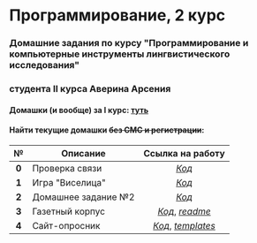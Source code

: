 # Программирование, 2 курс
### Домашние задания по курсу "Программирование и компьютерные инструменты лингвистического исследования"
### студента II курса Аверина Арсения
#### Домашки (и вообще) за I курс: [туть](https://github.com/arsenitheunicorn/prog "VIII. Не кради")
#### Найти  текущие домашки ~~без СМС и регистрации~~:

**№**|**Описание**|**Ссылка на работу**
:---:|---|:---:
**0**|Проверка связи|[*Код*](https://youtu.be/dQw4w9WgXcQ)
**1**|Игра "Виселица"|[*Код*](https://github.com/arsenitheunicorn/prog2grade/tree/master/hw1/averin_hw1.ipynb)
**2**|Домашнее задание №2|[*Код*](https://github.com/arsenitheunicorn/prog2grade/tree/master/hw2/averin2hw.ipynb)
**3**|Газетный корпус|[*Код*](https://github.com/arsenitheunicorn/prog2grade/blob/master/hw3project1_newspapers/hw3.ipynb), [*readme*](https://github.com/arsenitheunicorn/prog2grade/blob/master/hw3project1_newspapers/README.md)
**4**|Сайт-опросник|[*Код*](https://github.com/arsenitheunicorn/prog2grade/blob/master/hw4_quest/my_seite_code.py), [*templates*](https://github.com/arsenitheunicorn/prog2grade/tree/master/hw4_quest/templates)
